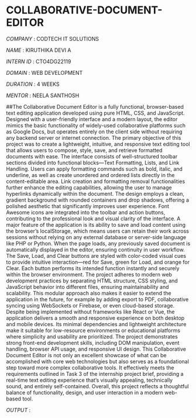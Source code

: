 # COLLABORATIVE-DOCUMENT-EDITOR

*COMPANY* : CODTECH IT SOLUTIONS

*NAME* : KIRUTHIKA DEVI A

*INTERN ID* : CTO4DG22119

*DOMAIN* : WEB DEVELOPMENT

*DURATION* : 4 WEEKS

*MENTOR* : NEELA SANTHOSH

##The Collaborative Document Editor is a fully functional, browser-based text editing application developed using pure HTML, CSS, and JavaScript. Designed with a user-friendly interface and a modern layout, the editor mimics the basic functionality of widely-used collaborative platforms such as Google Docs, but operates entirely on the client side without requiring any backend server or internet connection. The primary objective of this project was to create a lightweight, intuitive, and responsive text editing tool that allows users to compose, style, save, and retrieve formatted documents with ease. The interface consists of well-structured toolbar sections divided into functional blocks—Text Formatting, Lists, and Link Handling. Users can apply formatting commands such as bold, italic, and underline, as well as create unordered and ordered lists directly in the content-editable area. Link creation and formatting removal functionalities further enhance the editing capabilities, allowing the user to manage hyperlinks dynamically within the document. The design employs a clean, gradient background with rounded containers and drop shadows, offering a polished aesthetic that significantly improves user experience. Font Awesome icons are integrated into the toolbar and action buttons, contributing to the professional look and visual clarity of the interface. A major feature of the application is its ability to save and load content using the browser’s localStorage, which means users can retain their work across sessions without relying on any external database or server-side language like PHP or Python. When the page loads, any previously saved document is automatically displayed in the editor, ensuring continuity in user workflow. The Save, Load, and Clear buttons are styled with color-coded visual cues to provide intuitive interaction—red for Save, green for Load, and orange for Clear. Each button performs its intended function instantly and securely within the browser environment. The project adheres to modern web development practices by separating HTML structure, CSS styling, and JavaScript behavior into different files, ensuring maintainability and scalability. This modular approach also makes it easier to extend the application in the future, for example by adding export to PDF, collaborative syncing using WebSockets or Firebase, or even cloud-based storage. Despite being implemented without frameworks like React or Vue, the application delivers a smooth and responsive experience on both desktop and mobile devices. Its minimal dependencies and lightweight architecture make it suitable for low-resource environments or educational platforms where simplicity and usability are prioritized. The project demonstrates strong front-end development skills, including DOM manipulation, event handling, browser API usage, and responsive UI design. This Collaborative Document Editor is not only an excellent showcase of what can be accomplished with core web technologies but also serves as a foundational step toward more complex collaborative tools. It effectively meets the requirements outlined in Task 3 of the internship project brief, providing a real-time text editing experience that’s visually appealing, technically sound, and entirely self-contained. Overall, this project reflects a thoughtful balance of functionality, design, and user interaction in a modern web-based tool.

*OUTPUT* :
